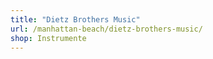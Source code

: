 ```yaml
---
title: "Dietz Brothers Music"
url: /manhattan-beach/dietz-brothers-music/
shop: Instrumente
---
```

